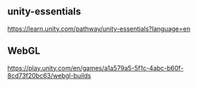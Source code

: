 ## unity-essentials
https://learn.unity.com/pathway/unity-essentials?language=en

## WebGL
https://play.unity.com/en/games/a1a579a5-5f1c-4abc-b60f-8cd73f20bc63/webgl-builds
